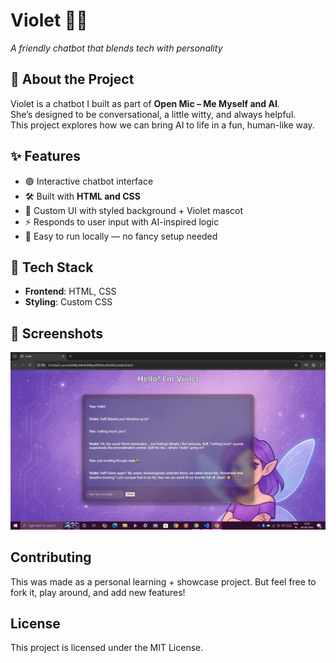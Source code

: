# Violet 💬🤖  
*A friendly chatbot that blends tech with personality*  

## 🚀 About the Project  
Violet is a chatbot I built as part of **Open Mic – Me Myself and AI**.  
She’s designed to be conversational, a little witty, and always helpful.  
This project explores how we can bring AI to life in a fun, human-like way.  

## ✨ Features  
- 🟣 Interactive chatbot interface  
- 🛠️ Built with **HTML and CSS**  
- 🎨 Custom UI with styled background + Violet mascot  
- ⚡ Responds to user input with AI-inspired logic  
- 🔧 Easy to run locally — no fancy setup needed  

## 📂 Tech Stack  
- **Frontend**: HTML, CSS
- **Styling**: Custom CSS  

## 📸 Screenshots  
![Chatbot UI](Violet-chatbot.PNG "Sample chat with Violet")

## Contributing
This was made as a personal learning + showcase project.
But feel free to fork it, play around, and add new features!

## License
This project is licensed under the MIT License.  
